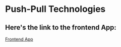 # Push-Pull Technologies

## Here's the link to the frontend App:

[Frontend App](https://github.com/eman-hesham97/PushPull-Client)


